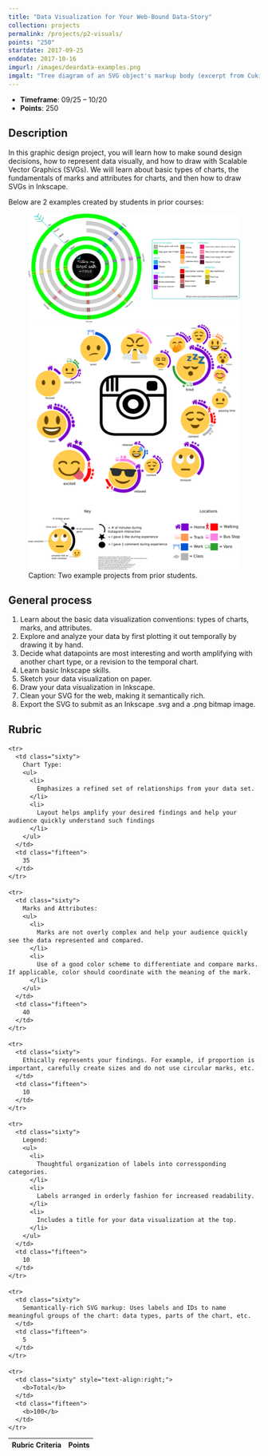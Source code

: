 ```yaml
---
title: "Data Visualization for Your Web-Bound Data-Story"
collection: projects
permalink: /projects/p2-visuals/
points: "250"
startdate: 2017-09-25
enddate: 2017-10-16
imgurl: /images/deardata-examples.png
imgalt: "Tree diagram of an SVG object's markup body (excerpt from Cukier, 2012)"
---
```


<ul class="project-top-info">
  <li>
    <b>Timeframe</b>: 09/25 &ndash; 10/20</li>
  <li>
    <b>Points</b>: 250</li>
</ul>

## Description

In this graphic design project, you will learn how to make sound design decisions, how to represent data visually, and how to draw with Scalable Vector Graphics (SVGs). We will learn about basic types of charts, the fundamentals of marks and attributes for charts, and then how to draw SVGs in Inkscape.

Below are 2 examples created by students in prior courses:

<figure class="figure-inline proj-img">
  <a href="/images/dv-fitbit.png" target="_blank">
    <img src="/images/dv-fitbit.png" alt="Student example of a data visualization about their engagement with Fitbit." />
  </a>
  <br />
  <a href="/images/instagram-emotions-dataviz.png" target="_blank">
    <img src="/images/instagram-emotions-dataviz.png" alt="Student example of a data visualization about their emotional responses to Instagram feed." />
  </a>
  <figcaption>
    Caption: Two example projects from prior students.
  </figcaption>
</figure>

## General process

1. Learn about the basic data visualization conventions: types of charts, marks, and attributes.
2. Explore and analyze your data by first plotting it out temporally by drawing it by hand.
3. Decide what datapoints are most interesting and worth amplifying with another chart type, or a revision to the temporal chart.
4. Learn basic Inkscape skills.
5. Sketch your data visualization on paper.
6. Draw your data visualization in Inkscape.
7. Clean your SVG for the web, making it semantically rich.
8. Export the SVG to submit as an Inkscape .svg and a .png bitmap image.

## Rubric

<table class="table striped">
  <thead>
    <tr>
      <th class="sixty">
        R<span>ubric Criteria</span>
      </th>
      <th class="fifteen">
        P<span>oints</span>
      </th>
    </tr>
  </thead>
  <tbody>

    <tr>
      <td class="sixty">
        Chart Type:
        <ul>
          <li>
            Emphasizes a refined set of relationships from your data set.
          </li>
          <li>
            Layout helps amplify your desired findings and help your audience quickly understand such findings
          </li>
        </ul>
      </td>
      <td class="fifteen">
        35
      </td>
    </tr>

    <tr>
      <td class="sixty">
        Marks and Attributes:
        <ul>
          <li>
            Marks are not overly complex and help your audience quickly see the data represented and compared.
          </li>
          <li>
            Use of a good color scheme to differentiate and compare marks. If applicable, color should coordinate with the meaning of the mark.
          </li>
        </ul>
      </td>
      <td class="fifteen">
        40
      </td>
    </tr>

    <tr>
      <td class="sixty">
        Ethically represents your findings. For example, if proportion is important, carefully create sizes and do not use circular marks, etc.
      </td>
      <td class="fifteen">
        10
      </td>
    </tr>

    <tr>
      <td class="sixty">
        Legend:
        <ul>
          <li>
            Thoughtful organization of labels into corressponding categories.
          </li>
          <li>
            Labels arranged in orderly fashion for increased readability.
          </li>
          <li>
            Includes a title for your data visualization at the top.
          </li>
        </ul>
      </td>
      <td class="fifteen">
        10
      </td>
    </tr>

    <tr>
      <td class="sixty">
        Semantically-rich SVG markup: Uses labels and IDs to name meaningful groups of the chart: data types, parts of the chart, etc.
      </td>
      <td class="fifteen">
        5
      </td>
    </tr>

    <tr>
      <td class="sixty" style="text-align:right;">
        <b>Total</b>
      </td>
      <td class="fifteen">
        <b>100</b>
      </td>
    </tr>

  </tbody>
</table>
